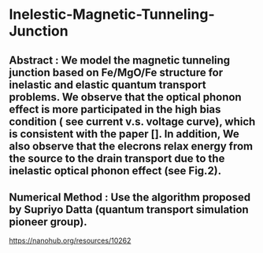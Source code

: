 # Inelestic-Magnetic-Tunneling-Junction


## Abstract : We model the magnetic tunneling junction based on Fe/MgO/Fe structure for inelastic and elastic quantum transport problems. We observe that the optical phonon effect is more participated in the high bias condition ( see current v.s. voltage curve), which is consistent with the paper []. In addition, We also observe that the elecrons relax energy from the source to the drain transport due to the inelastic optical phonon effect  (see Fig.2).






## Numerical Method : Use the algorithm proposed by Supriyo Datta (quantum transport simulation pioneer group).
https://nanohub.org/resources/10262






